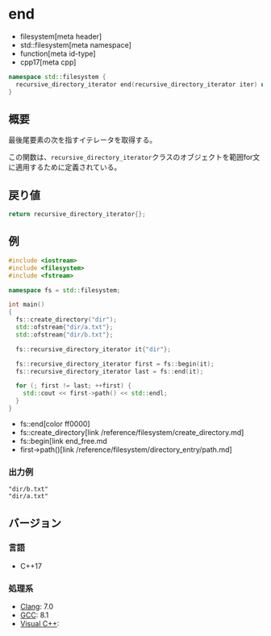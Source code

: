 # end
* filesystem[meta header]
* std::filesystem[meta namespace]
* function[meta id-type]
* cpp17[meta cpp]

```cpp
namespace std::filesystem {
  recursive_directory_iterator end(recursive_directory_iterator iter) noexcept;
}
```

## 概要
最後尾要素の次を指すイテレータを取得する。

この関数は、`recursive_directory_iterator`クラスのオブジェクトを範囲for文に適用するために定義されている。


## 戻り値
```cpp
return recursive_directory_iterator{};
```


## 例
```cpp example
#include <iostream>
#include <filesystem>
#include <fstream>

namespace fs = std::filesystem;

int main()
{
  fs::create_directory("dir");
  std::ofstream{"dir/a.txt"};
  std::ofstream{"dir/b.txt"};

  fs::recursive_directory_iterator it{"dir"};

  fs::recursive_directory_iterator first = fs::begin(it);
  fs::recursive_directory_iterator last = fs::end(it);

  for (; first != last; ++first) {
    std::cout << first->path() << std::endl;
  }
}
```
* fs::end[color ff0000]
* fs::create_directory[link /reference/filesystem/create_directory.md]
* fs::begin[link end_free.md
* first->path()[link /reference/filesystem/directory_entry/path.md]


### 出力例
```
"dir/b.txt"
"dir/a.txt"
```

## バージョン
### 言語
- C++17

### 処理系
- [Clang](/implementation.md#clang): 7.0
- [GCC](/implementation.md#gcc): 8.1
- [Visual C++](/implementation.md#visual_cpp):
